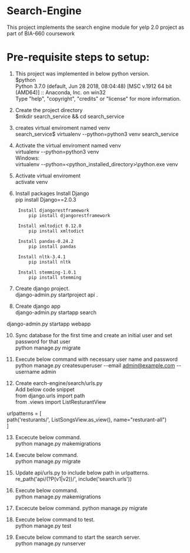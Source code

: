 # Search-Engine
This project implements the search engine module for yelp 2.0 project as part of BIA-660 coursework

# Pre-requisite steps to setup:
1. This project was implemented in below python version.  
$python  
Python 3.7.0 (default, Jun 28 2018, 08:04:48) [MSC v.1912 64 bit (AMD64)] :: Anaconda, Inc. on win32  
Type "help", "copyright", "credits" or "license" for more information.  

2. Create the project directory  
$mkdir search_service && cd search_service  
 
3. creates virtual enviroment named venv  
search_service$ virtualenv --python=python3 venv search_service  

4. Activate the virtual enviroment named venv  
virtualenv --python=python3 venv  
Windows:  
virtualenv --python=<python_installed_directory>\python.exe venv  

5. Activate virtual enviroment  
activate venv  


6. Install packages 
		Install Django  
			pip install Django==2.0.3  

		Install djangorestframework  
			pip install djangorestframework  
		
		Install xmltodict 0.12.0
			pip install xmltodict
        
        Install pandas-0.24.2
            pip install pandas
        
        Install nltk-3.4.1
            pip install nltk
        
        Install stemming-1.0.1
            pip install stemming

8. Create django project.  
django-admin.py startproject api .  


9. Create django app  
django-admin.py startapp search  

django-admin.py startapp webapp


10. Sync database for the first time and create an initial user and set password for that user  
python manage.py migrate  

11. Execute below command with necessary user name and password  
python manage.py createsuperuser --email admin@example.com --username admin  

12. Create earch-engine/search/urls.py  
Add below code snippet  
from django.urls import path  
from .views import ListResturantView  

urlpatterns = [  
    path('resturants/', ListSongsView.as_view(), name="resturant-all")  
]  

13. Excecute below command.  
python manage.py makemigrations  

14. Execute below command.  
python manage.py migrate  

15. Update api/urls.py to include below path in urlpatterns.  
 re_path('api/(?P<version>(v1|v2))/', include('search.urls'))  
 
16. Execute below command.  
python manage.py makemigrations  

17. Excecute below command.
python manage.py migrate

18. Execute below command to test.  
python manage.py test  

19. Execute below command to start the search server.  
python manage.py runserver  